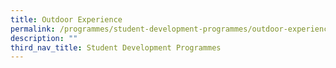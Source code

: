 ```yaml
---
title: Outdoor Experience
permalink: /programmes/student-development-programmes/outdoor-experience/
description: ""
third_nav_title: Student Development Programmes
---
```

